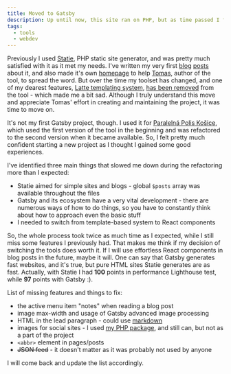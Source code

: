 ```yaml
---
title: Moved to Gatsby
description: Up until now, this site ran on PHP, but as time passed I felt like it needed a change. I've been interested in the JAMstack since I've heard about the term some two years ago. I also work with React in my job so it was obvious I would reach for <a href="https://www.gatsbyjs.org">Gatsby</a>.
tags:
  - tools
  - webdev
---
```


Previously I used [Statie](https://www.statie.org), PHP static site generator, and was pretty much satisfied with it as it met my needs. I've written my very first [blog](/statie-generate-and-refresh) [posts](/statie-with-css-preprocessor) about it, and also made it's own [homepage](/a-place-to-meet-statie) to help [Tomas](https://www.tomasvotruba.com), author of the tool, to spread the word. But over the time my toolset has changed, and one of my dearest features, [Latte templating system](https://latte.nette.org/), [has been removed](https://github.com/Symplify/Symplify/pull/1641) from the tool - which made me a bit sad. Although I truly understand this move and appreciate Tomas' effort in creating and maintaining the project, it was time to move on.

It's not my first Gatsby project, though. I used it for [Paralelná Polis Košice](https://www.paralelnapoliskosice.sk), which used the first version of the tool in the beginning and was refactored to the second version when it became available. So, I felt pretty much confident starting a new project as I thought I gained some good experiences.

I've identified three main things that slowed me down during the refactoring more than I expected:

- Statie aimed for simple sites and blogs - global `$posts` array was available throughout the files
- Gatsby and its ecosystem have a very vital development - there are numerous ways of how to do things, so you have to constantly think about how to approach even the basic stuff
- I needed to switch from template-based system to React components

So, the whole process took twice as much time as I expected, while I still miss some features I previously had. That makes me think if my decision of switching the tools does worth it. If I will use effortless React components in blog posts in the future, maybe it will. One can say that Gatsby generates fast websites, and it's true, but pure HTML sites Statie generates are as fast. Actually, with Statie I had **100** points in performance Lighthouse test, while **97** points with Gatsby :).

List of missing features and things to fix:

- the active menu item "notes" when reading a blog post
- image max-width and usage of Gatsby advanced image processing
- HTML in the lead paragraph - could use [markdown](https://github.com/kentcdodds/kentcdodds.com/blob/master/gatsby-node.js#L356-L360)
- images for social sites - I used [my PHP package](https://packagist.org/packages/crazko/post-social-image), and still can, but not as a part of the project
- `<abbr>` element in pages/posts
- ~~JSON feed~~ - it doesn't matter as it was probably not used by anyone

I will come back and update the list accordingly.
